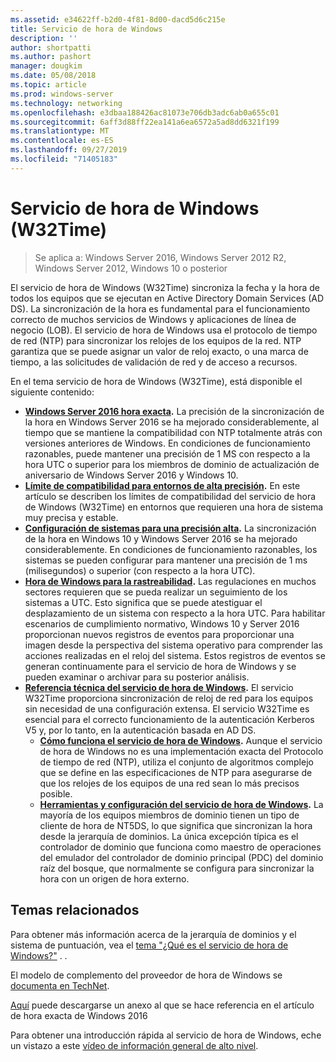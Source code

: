 ```yaml
---
ms.assetid: e34622ff-b2d0-4f81-8d00-dacd5d6c215e
title: Servicio de hora de Windows
description: ''
author: shortpatti
ms.author: pashort
manager: dougkim
ms.date: 05/08/2018
ms.topic: article
ms.prod: windows-server
ms.technology: networking
ms.openlocfilehash: e3dbaa188426ac81073e706db3adc6ab0a655c01
ms.sourcegitcommit: 6aff3d88ff22ea141a6ea6572a5ad8dd6321f199
ms.translationtype: MT
ms.contentlocale: es-ES
ms.lasthandoff: 09/27/2019
ms.locfileid: "71405183"
---
```

# <a name="windows-time-service-w32time"></a>Servicio de hora de Windows (W32Time)

>Se aplica a: Windows Server 2016, Windows Server 2012 R2, Windows Server 2012, Windows 10 o posterior

El servicio de hora de Windows (W32Time) sincroniza la fecha y la hora de todos los equipos que se ejecutan en Active Directory Domain Services (AD DS). La sincronización de la hora es fundamental para el funcionamiento correcto de muchos servicios de Windows y aplicaciones de línea de negocio (LOB). El servicio de hora de Windows usa el protocolo de tiempo de red (NTP) para sincronizar los relojes de los equipos de la red. NTP garantiza que se puede asignar un valor de reloj exacto, o una marca de tiempo, a las solicitudes de validación de red y de acceso a recursos.

En el tema servicio de hora de Windows (W32Time), está disponible el siguiente contenido:
- **[Windows Server 2016 hora exacta](accurate-time.md).** La precisión de la sincronización de la hora en Windows Server 2016 se ha mejorado considerablemente, al tiempo que se mantiene la compatibilidad con NTP totalmente atrás con versiones anteriores de Windows. En condiciones de funcionamiento razonables, puede mantener una precisión de 1 MS con respecto a la hora UTC o superior para los miembros de dominio de actualización de aniversario de Windows Server 2016 y Windows 10.
- **[Límite de compatibilidad para entornos de alta precisión](support-boundary.md).** En este artículo se describen los límites de compatibilidad del servicio de hora de Windows (W32Time) en entornos que requieren una hora de sistema muy precisa y estable.
- **[Configuración de sistemas para una precisión alta](configuring-systems-for-high-accuracy.md).** La sincronización de la hora en Windows 10 y Windows Server 2016 se ha mejorado considerablemente.  En condiciones de funcionamiento razonables, los sistemas se pueden configurar para mantener una precisión de 1 ms (milisegundos) o superior (con respecto a la hora UTC).
- **[Hora de Windows para la rastreabilidad](windows-time-for-traceability.md).** Las regulaciones en muchos sectores requieren que se pueda realizar un seguimiento de los sistemas a UTC.  Esto significa que se puede atestiguar el desplazamiento de un sistema con respecto a la hora UTC.  Para habilitar escenarios de cumplimiento normativo, Windows 10 y Server 2016 proporcionan nuevos registros de eventos para proporcionar una imagen desde la perspectiva del sistema operativo para comprender las acciones realizadas en el reloj del sistema.  Estos registros de eventos se generan continuamente para el servicio de hora de Windows y se pueden examinar o archivar para su posterior análisis.
- **[Referencia técnica del servicio de hora de Windows](windows-time-service-tech-ref.md).** El servicio W32Time proporciona sincronización de reloj de red para los equipos sin necesidad de una configuración extensa. El servicio W32Time es esencial para el correcto funcionamiento de la autenticación Kerberos V5 y, por lo tanto, en la autenticación basada en AD DS.
    - **[Cómo funciona el servicio de hora de Windows](How-the-Windows-Time-Service-Works.md).** Aunque el servicio de hora de Windows no es una implementación exacta del Protocolo de tiempo de red (NTP), utiliza el conjunto de algoritmos complejo que se define en las especificaciones de NTP para asegurarse de que los relojes de los equipos de una red sean lo más precisos posible.
    - **[Herramientas y configuración del servicio de hora de Windows](Windows-Time-Service-Tools-and-Settings.md).** La mayoría de los equipos miembros de dominio tienen un tipo de cliente de hora de NT5DS, lo que significa que sincronizan la hora desde la jerarquía de dominios. La única excepción típica es el controlador de dominio que funciona como maestro de operaciones del emulador del controlador de dominio principal (PDC) del dominio raíz del bosque, que normalmente se configura para sincronizar la hora con un origen de hora externo.


## <a name="related-topics"></a>Temas relacionados
Para obtener más información acerca de la jerarquía de dominios y el sistema de puntuación, vea el [tema "¿Qué es el servicio de hora de Windows?"](https://blogs.msdn.microsoft.com/w32time/2007/07/07/what-is-windows-time-service/) . .

El modelo de complemento del proveedor de hora de Windows se [documenta en TechNet](https://msdn.microsoft.com/library/windows/desktop/ms725475%28v=vs.85%29.aspx).

[Aquí](https://windocs.blob.core.windows.net/windocs/WindowsTimeSyncAccuracy_Addendum.pdf) puede descargarse un anexo al que se hace referencia en el artículo de hora exacta de Windows 2016

Para obtener una introducción rápida al servicio de hora de Windows, eche un vistazo a este [vídeo de información general de alto nivel](https://aka.ms/WS2016TimeVideo).
